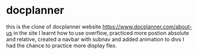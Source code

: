 # docplanner
this is the clone of docplanner website https://www.docplanner.com/about-us 
in the site I learnt how to use overflow, practiced more postion absolute and relative, created a navbar with subnav and added animation to divs 
I had the chance to practice more display flex.
